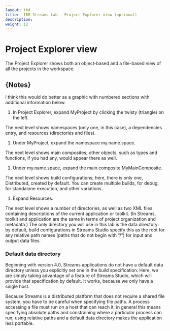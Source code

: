 ```yaml
---
layout: tbd
title:  IBM Streams Lab - Project Explorer view (optional)
description:
weight: 12
---
```


# Project Explorer view
The Project Explorer shows both an object-based and a file-based view of all the projects in the workspace.

## {Notes}
I think this would do better as a graphic with numbered sections with additional information below.

1. In Project Explorer, expand MyProject by clicking the twisty (triangle) on the left.

  The next level shows namespaces (only one, in this case), a dependencies entry, and resources (directories and files).

1. Under MyProject, expand the namespace my.name.space.

  The next level shows main composites; other objects, such as types and functions, if you had any, would appear there as well.

1. Under my.name.space, expand the main composite MyMainComposite.

  The next level shows build configurations; here, there is only one, Distributed, created by default. You can create multiple builds, for debug, for standalone execution, and other variations.

1. Expand Resources.

  The next level shows a number of directories, as well as two XML files containing descriptions of the current application or toolkit. (In Streams, toolkit and application are the same in terms of project organization and metadata.) The only directory you will use in this lab is the data directory: by default, build configurations in Streams Studio specify this as the root for any relative path names (paths that do not begin with “/”) for input and output data files.


### Default data directory
Beginning with version 4.0, Streams applications do not have a default data directory unless you explicitly set one in the build specification. Here, we are simply taking advantage of a feature of Streams Studio, which will provide that specification by default. It works, because we only have a single host.

Because Streams is a distributed platform that does not require a shared file system, you have to be careful when specifying file paths. A process accessing a file must run on a host that can reach it; in general this means specifying absolute paths and constraining where a particular process can run; using relative paths and a default data directory makes the application less portable.
